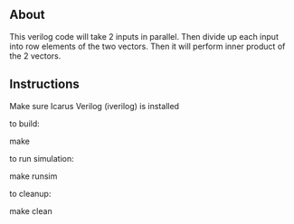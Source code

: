 ## About

This verilog code will take 2 inputs in parallel. Then divide up each input into row elements of the two vectors. Then it will perform inner product of the 2 vectors. 


## Instructions

Make sure Icarus Verilog (iverilog) is installed

to build:

make


to run simulation:

make runsim


to cleanup:

make clean
